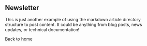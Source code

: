 ## Newsletter
This is just another example of using the markdown article directory structure to post content. It could
be anything from blog posts, news updates, or technical documentation!

[Back to home](/)